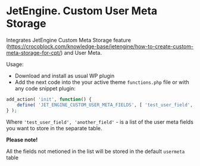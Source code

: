 # JetEngine. Custom User Meta Storage

Integrates JetEngine Custom Meta Storage feature (https://crocoblock.com/knowledge-base/jetengine/how-to-create-custom-meta-storage-for-cpt/) and User Meta.

Usage:
- Download and install as usual WP plugin
- Add the next code into the your active theme `functions.php` file or with any code snippet plugin:

```php
add_action( 'init', function() {
	define( 'JET_ENGINE_CUSTOM_USER_META_FIELDS', [ 'test_user_field', 'another_field' ] );
} );
```

Where `'test_user_field', 'another_field'` - is a list of the user meta fields you want to store in the separate table. 

__Please note!__

All the fields not metioned in the list will be stored in the default `usermeta` table
